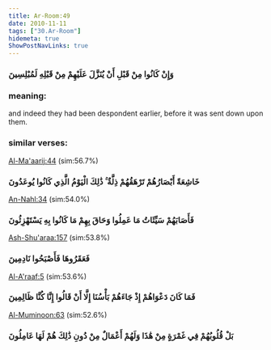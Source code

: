 ```yaml
---
title: Ar-Room:49
date: 2010-11-11
tags: ["30.Ar-Room"]
hidemeta: true 
ShowPostNavLinks: true 
---
```

### وَإِنْ كَانُوا مِنْ قَبْلِ أَنْ يُنَزَّلَ عَلَيْهِمْ مِنْ قَبْلِهِ لَمُبْلِسِينَ
### meaning: 
and indeed they had been despondent earlier, before it was sent down upon them.
### similar verses: 

[Al-Ma'aarij:44](/70/44) (sim:56.7%)

### خَاشِعَةً أَبْصَارُهُمْ تَرْهَقُهُمْ ذِلَّةٌ ۚ ذَٰلِكَ الْيَوْمُ الَّذِي كَانُوا يُوعَدُونَ

[An-Nahl:34](/16/34) (sim:54.0%)

### فَأَصَابَهُمْ سَيِّئَاتُ مَا عَمِلُوا وَحَاقَ بِهِمْ مَا كَانُوا بِهِ يَسْتَهْزِئُونَ

[Ash-Shu'araa:157](/26/157) (sim:53.8%)

### فَعَقَرُوهَا فَأَصْبَحُوا نَادِمِينَ

[Al-A'raaf:5](/7/5) (sim:53.6%)

### فَمَا كَانَ دَعْوَاهُمْ إِذْ جَاءَهُمْ بَأْسُنَا إِلَّا أَنْ قَالُوا إِنَّا كُنَّا ظَالِمِينَ

[Al-Muminoon:63](/23/63) (sim:52.6%)

### بَلْ قُلُوبُهُمْ فِي غَمْرَةٍ مِنْ هَٰذَا وَلَهُمْ أَعْمَالٌ مِنْ دُونِ ذَٰلِكَ هُمْ لَهَا عَامِلُونَ
